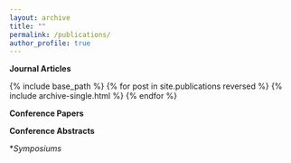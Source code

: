 ```yaml
---
layout: archive
title: ""
permalink: /publications/
author_profile: true
---
```

**Journal Articles**

{% include base_path %}
{% for post in site.publications reversed %}
  {% include archive-single.html %}
{% endfor %}

**Conference Papers**

**Conference Abstracts**

**Symposiums*



